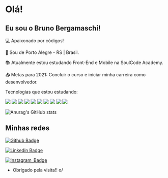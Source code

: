 # Olá!

## Eu sou o Bruno Bergamaschi!

 
:computer: Apaixonado por códigos!

:house_with_garden: Sou de Porto Alegre - RS | Brasil.

:books: Atualmente estou estudando Front-End e Mobile na SoulCode Academy.

:outbox_tray: Metas para 2021: Concluir o curso e iniciar minha carreira como desenvolvedor.

Tecnologias que estou estudando:

<img src="https://img.shields.io/badge/HTML5-E34F26?style=for-the-badge&logo=html5&logoColor=white" /> <img src="https://img.shields.io/badge/CSS3-1572B6?style=for-the-badge&logo=css3&logoColor=white" /> <img src="https://img.shields.io/badge/JavaScript-323330?style=for-the-badge&logo=javascript&logoColor=F7DF1E" /> <img src="https://img.shields.io/badge/Bootstrap-563D7C?style=for-the-badge&logo=bootstrap&logoColor=white" /> <img src="https://img.shields.io/badge/React_Native-20232A?style=for-the-badge&logo=react&logoColor=61DAFB" /> <img src="https://img.shields.io/badge/styled--components-DB7093?style=for-the-badge&logo=styled-components&logoColor=white" /> <img src="https://img.shields.io/badge/Dart-0175C2?style=for-the-badge&logo=dart&logoColor=white" /> <img src="https://img.shields.io/badge/Flutter-02569B?style=for-the-badge&logo=flutter&logoColor=white" /> <img src="https://img.shields.io/badge/firebase-ffca28?style=for-the-badge&logo=firebase&logoColor=black" /> <img src="https://img.shields.io/badge/Git-F05032?style=for-the-badge&logo=git&logoColor=white" />

![Anurag's GitHub stats](https://github-readme-stats.vercel.app/api?username=bruno-bergamaschi&show_icons=true&theme=dark)

## Minhas redes

[![Github Badge](https://img.shields.io/badge/-Github-000?style=flat-square&logo=Github&logoColor=white&link=LINK_GIT)](https://github.com/bruno-bergamaschi)

[![Linkedin Badge](https://img.shields.io/badge/-LinkedIn-blue?style=flat-square&logo=Linkedin&logoColor=white&link=LINK_LINKEDIN)](https://www.linkedin.com/in/brunobergamaschi/)

[![Instagram_Badge](https://img.shields.io/badge/Instagram-E4405F?style=for-the-badge&logo=instagram&logoColor=white&link=LINK_INSTAGRAM)](https://www.instagram.com/brunobergamaschi_/)

- Obrigado pela visita!! o/
